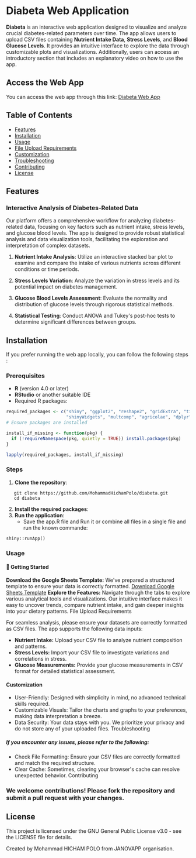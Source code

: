 # Diabeta Web Application

**Diabeta** is an interactive web application designed to visualize and analyze crucial diabetes-related parameters over time. The app allows users to upload CSV files containing **Nutrient Intake Data**, **Stress Levels**, and **Blood Glucose Levels**. It provides an intuitive interface to explore the data through customizable plots and visualizations. Additionally, users can access an introductory section that includes an explanatory video on how to use the app.

## Access the Web App
You can access the web app through this link: [Diabeta Web App](https://janovapp.shinyapps.io/diabeta_webapp/)

## Table of Contents

- [Features](#features)
- [Installation](#installation)
- [Usage](#usage)
- [File Upload Requirements](#file-upload-requirements)
- [Customization](#customization)
- [Troubleshooting](#troubleshooting)
- [Contributing](#contributing)
- [License](#license)

## Features

### Interactive Analysis of Diabetes-Related Data
Our platform offers a comprehensive workflow for analyzing diabetes-related data, focusing on key factors such as nutrient intake, stress levels, and glucose blood levels. The app is designed to provide robust statistical analysis and data visualization tools, facilitating the exploration and interpretation of complex datasets.

1. **Nutrient Intake Analysis**: Utilize an interactive stacked bar plot to examine and compare the intake of various nutrients across different conditions or time periods.

2. **Stress Levels Variation**: Analyze the variation in stress levels and its potential impact on diabetes management.

3. **Glucose Blood Levels Assessment**: Evaluate the normality and distribution of glucose levels through rigorous statistical methods.

4. **Statistical Testing**: Conduct ANOVA and Tukey's post-hoc tests to determine significant differences between groups.

## Installation
If you prefer running the web app locally, you can follow the following steps :
### Prerequisites

- **R** (version 4.0 or later)
- **RStudio** or another suitable IDE
- Required R packages:
```R
required_packages <- c("shiny", "ggplot2", "reshape2", "gridExtra", "tidyverse", 
                       "shinyWidgets", "multcomp", "agricolae", "dplyr", "bslib")
# Ensure packages are installed

install_if_missing <- function(pkg) {
  if (!requireNamespace(pkg, quietly = TRUE)) install.packages(pkg)
}

lapply(required_packages, install_if_missing)
```
### Steps

1. **Clone the repository**:
```
   git clone https://github.com/MohammadHichamPolo/diabeta.git
   cd diabeta
```
2. **Install the required packages**:
3. **Run the application**:
   - Save the app.R file and Run it or combine all files in a single file and run the known commande:
```
shiny::runApp()
```
### Usage

#### 🚀 Getting Started
**Download the Google Sheets Template:** We've prepared a structured template to ensure your data is correctly formatted. [Download Google Sheets Template](https://docs.google.com/spreadsheets/d/1Ej_6PBFx4pqYEv_2VbgJ7stdpmkrNwEaSI1FOin0VaU/edit?gid=0#gid=0)
**Explore the Features:** Navigate through the tabs to explore various analytical tools and visualizations. 
Our intuitive interface makes it easy to uncover trends, compare nutrient intake, and gain deeper insights into your dietary patterns.
File Upload Requirements

For seamless analysis, please ensure your datasets are correctly formatted as CSV files. The app supports the following data inputs:

- **Nutrient Intake:** Upload your CSV file to analyze nutrient composition and patterns.
- **Stress Levels:** Import your CSV file to investigate variations and correlations in stress.
- **Glucose Measurements:** Provide your glucose measurements in CSV format for detailed statistical assessment.
  
#### Customization
- User-Friendly: Designed with simplicity in mind, no advanced technical skills required.
- Customizable Visuals: Tailor the charts and graphs to your preferences, making data interpretation a breeze.
- Data Security: Your data stays with you. We prioritize your privacy and do not store any of your uploaded files.
Troubleshooting

##### If you encounter any issues, please refer to the following:

- Check File Formatting: Ensure your CSV files are correctly formatted and match the required structure.
- Clear Cache: Sometimes, clearing your browser's cache can resolve unexpected behavior.
Contributing

### We welcome contributions! Please fork the repository and submit a pull request with your changes.

## License

This project is licensed under the GNU General Public License v3.0 - see the LICENSE file for details.

Created by Mohammad HICHAM POLO from JANOVAPP organisation.
